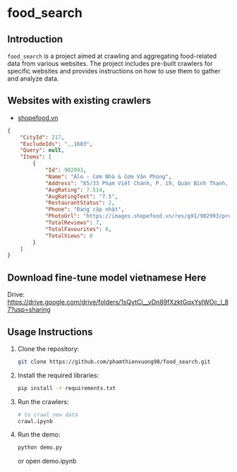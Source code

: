 # food_search

## Introduction
`food_search` is a project aimed at crawling and aggregating food-related data from various websites. The project includes pre-built crawlers for specific websites and provides instructions on how to use them to gather and analyze data.

## Websites with existing crawlers
* [shopefood.vn](https://www.shopefood.vn/)
```json
{
    "CityId": 217,
    "ExcludeIds": ",,1603",
    "Query": null,
    "Items": [
        {
            "Id": 902993,
            "Name": "Alo - Cơm Nhà & Cơm Văn Phòng",
            "Address": "85/33 Phạm Viết Chánh, P. 19, Quận Bình Thạnh, TP. HCM",
            "AvgRating": 7.514,
            "AvgRatingText": "7.5",
            "RestaurantStatus": 2,
            "Phone": "Đang cập nhật",
            "PhotoUrl": "https://images.shopefood.vn/res/g91/902993/prof/s640x400/shopefood-upload-api-shopefood-mobile-lll-190509144113.jpg",
            "TotalReviews": 7,
            "TotalFavourites": 0,
            "TotalViews": 0
        }
    ]
}
```
## Download fine-tune model vietnamese Here
Drive: https://drive.google.com/drive/folders/1sQytCi__vDn89fXzktGqxYstWOc_l_87?usp=sharing

## Usage Instructions
1. Clone the repository:
     ```bash
     git clone https://github.com/phamthienvuong98/food_search.git
     ```
2. Install the required libraries:
     ```bash
     pip install -r requirements.txt
     ```
3. Run the crawlers:
     ```bash
     # to crawl new data
     crawl.ipynb
     ```
4. Run the demo:
     ```bash
     python demo.py
     ```
     or open demo.ipynb
